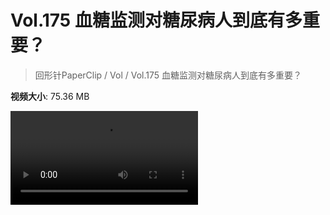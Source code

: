 # Vol.175 血糖监测对糖尿病人到底有多重要？

> 回形针PaperClip / Vol / Vol.175 血糖监测对糖尿病人到底有多重要？

**视频大小**: 75.36 MB

<div class="video"><video src="https://file.hsyhx.top/video/PaperClip/Vol/175.mp4" controls preload>🤔 您的浏览器不支持 video 标签</video></div>